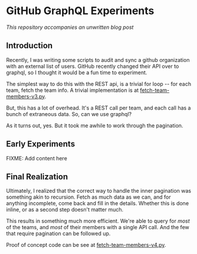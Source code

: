 # GitHub GraphQL Experiments

_This repository accompanies an unwritten blog post_

## Introduction

Recently, I was writing some scripts to audit and sync a github
organization with an external list of users. GitHub recently changed
their API over to graphql, so I thought it would be a fun time to
experiment.

The simplest way to do this with the REST api, is a trivial for loop
-- for each team, fetch the team info. A trivial implementation is at
[fetch-team-members-v3.py](./fetch-team-members-v3.py).

But, this has a lot of overhead. It's a REST call per team, and each
call has a bunch of extraneous data. So, can we use graphql?

As it turns out, yes. But it took me awhile to work through the
pagination.

## Early Experiments

FIXME: Add content here <g>

## Final Realization

Ultimately, I realized that the correct way to handle the inner
pagination was something akin to recursion. Fetch as much data as we
can, and for anything incomplete, come back and fill in the
details. Whether this is done inline, or as a second step doesn't
matter much.

This results in something much more efficient. We're able to query for
_most_ of the teams, and _most_ of their members with a single API
call. And the few that require pagination can be followed up.

Proof of concept code can be see at [fetch-team-members-v4.py](./fetch-team-members-v4.py).
